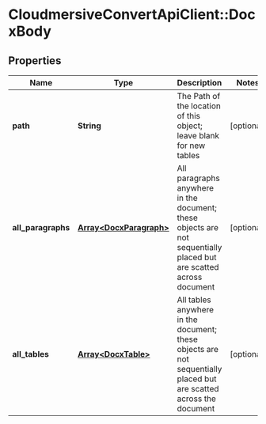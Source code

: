 # CloudmersiveConvertApiClient::DocxBody

## Properties
Name | Type | Description | Notes
------------ | ------------- | ------------- | -------------
**path** | **String** | The Path of the location of this object; leave blank for new tables | [optional] 
**all_paragraphs** | [**Array&lt;DocxParagraph&gt;**](DocxParagraph.md) | All paragraphs anywhere in the document; these objects are not sequentially placed but are scatted across document | [optional] 
**all_tables** | [**Array&lt;DocxTable&gt;**](DocxTable.md) | All tables anywhere in the document; these objects are not sequentially placed but are scatted across the document | [optional] 


